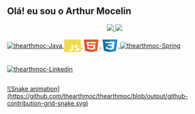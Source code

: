 ## Olá! eu sou o Arthur Mocelin

<div align="center">
  <a href="https://github.com/thearthmoc">
  <img height="180em" src="https://github-readme-stats.vercel.app/api?username=thearthmoc&show_icons=true&theme=dark&include_all_commits=true&count_private=true"/>
  <img height="180em" src="https://github-readme-stats.vercel.app/api/top-langs/?username=thearthmoc&layout=compact&langs_count=7&theme=dark"/>
</div>

<div style="display: inline_block"><br>
  <img align="center" alt="thearthmoc-Java" height="30" width="40" src="https://cdn.jsdelivr.net/gh/devicons/devicon/icons/java/java-original.svg" />
  <img align="center" alt="thearthmoc-Js" height="30" width="40" src="https://raw.githubusercontent.com/devicons/devicon/master/icons/javascript/javascript-plain.svg">
  <img align="center" alt="thearthmoc-HTML" height="30" width="40" src="https://raw.githubusercontent.com/devicons/devicon/master/icons/html5/html5-original.svg">
  <img align="center" alt="thearthmoc-CSS" height="30" width="40" src="https://raw.githubusercontent.com/devicons/devicon/master/icons/css3/css3-original.svg">
  <img align="center" alt="thearthmoc-Spring" height="30" width="40"src="https://cdn.jsdelivr.net/gh/devicons/devicon/icons/spring/spring-original.svg" />
</div>

##

<div>
  <a href="https://www.linkedin.com/in/thearthmoc" target="_blank"> <img align="center" alt="thearthmoc-Linkedin" height="40" width="50" src="https://cdn.jsdelivr.net/gh/devicons/devicon/icons/linkedin/linkedin-original.svg" />
</div>
  
##
  
<div>
  ![Snake animation](https://github.com/thearthmoc/thearthmoc/blob/output/github-contribution-grid-snake.svg)
</div>
